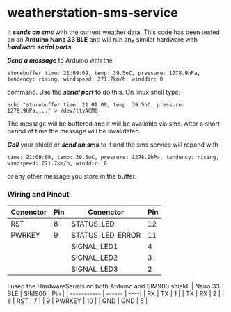 # weatherstation-sms-service
It ***sends an sms*** with the current weather data. This code has been tested on an **Arduino Nano 33 BLE** and will run any similar hardware with ***hardware serial ports***.

***Send a message*** to Arduino with the 
```
storebuffer time: 21:09:09, temp: 39.5oC, pressure: 1278.9hPa, tendency: rising, windspeed: 271.7km/h, winddir: O
```
 command.
Use the ***serial port*** to do this.
On linux shell type:  
```
echo "storebuffer time: 21:09:09, temp: 39.5oC, pressure: 1278.9hPa,..." > /dev/ttyACM0
```
The message will be buffered and it will be available via sms. After a short period of time the message will be invalidated.

***Call*** your shield or ***send an sms*** to it and the sms service will repond with 
```
time: 21:09:09, temp: 39.5oC, pressure: 1278.9hPa, tendency: rising, windspeed: 271.7km/h, winddir: O
```
or any other message you store in the buffer.

### Wiring and Pinout
| Conenctor | Pin | Conenctor        | Pin |
| --------- | --- | ---------------- | --- | 
| RST       | 8   | STATUS_LED       | 12  |
| PWRKEY    | 9   | STATUS_LED_ERROR | 11  |
|           |     | SIGNAL_LED1      | 4   |
|           |     | SIGNAL_LED2      | 3   |
|           |     | SIGNAL_LED3      | 2   |

I used the HardwareSerials on both Arduino and SIM900 shield.
| Nano 33 BLE | SIM900 | Pin |
| ----------- | ------ | ----|
| RX          | TX     | 1   |
| TX          | RX     | 2   |
| 8           | RST    | 7   |
| 9           | PWRKEY | 10  |
| GND         | GND    | 5   |
